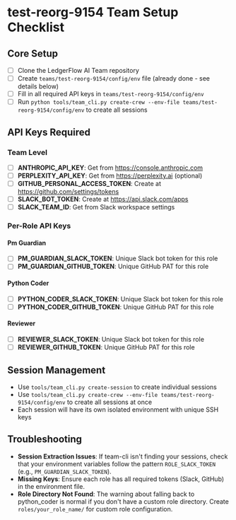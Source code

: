 # test-reorg-9154 Team Setup Checklist

## Core Setup

- [ ] Clone the LedgerFlow AI Team repository
- [ ] Create `teams/test-reorg-9154/config/env` file (already done - see details below)
- [ ] Fill in all required API keys in `teams/test-reorg-9154/config/env`
- [ ] Run `python tools/team_cli.py create-crew --env-file teams/test-reorg-9154/config/env` to create all sessions

## API Keys Required

### Team Level

- [ ] **ANTHROPIC_API_KEY**: Get from https://console.anthropic.com
- [ ] **PERPLEXITY_API_KEY**: Get from https://perplexity.ai (optional)
- [ ] **GITHUB_PERSONAL_ACCESS_TOKEN**: Create at https://github.com/settings/tokens
- [ ] **SLACK_BOT_TOKEN**: Create at https://api.slack.com/apps
- [ ] **SLACK_TEAM_ID**: Get from Slack workspace settings

### Per-Role API Keys

#### Pm Guardian

- [ ] **PM_GUARDIAN_SLACK_TOKEN**: Unique Slack bot token for this role
- [ ] **PM_GUARDIAN_GITHUB_TOKEN**: Unique GitHub PAT for this role

#### Python Coder

- [ ] **PYTHON_CODER_SLACK_TOKEN**: Unique Slack bot token for this role
- [ ] **PYTHON_CODER_GITHUB_TOKEN**: Unique GitHub PAT for this role

#### Reviewer

- [ ] **REVIEWER_SLACK_TOKEN**: Unique Slack bot token for this role
- [ ] **REVIEWER_GITHUB_TOKEN**: Unique GitHub PAT for this role

## Session Management

- Use `tools/team_cli.py create-session` to create individual sessions
- Use `tools/team_cli.py create-crew --env-file teams/test-reorg-9154/config/env` to create all sessions at once
- Each session will have its own isolated environment with unique SSH keys

## Troubleshooting

- **Session Extraction Issues**: If team-cli isn't finding your sessions, check that your environment variables follow the pattern `ROLE_SLACK_TOKEN` (e.g., `PM_GUARDIAN_SLACK_TOKEN`).
- **Missing Keys**: Ensure each role has all required tokens (Slack, GitHub) in the environment file.
- **Role Directory Not Found**: The warning about falling back to python_coder is normal if you don't have a custom role directory. Create `roles/your_role_name/` for custom role configuration.